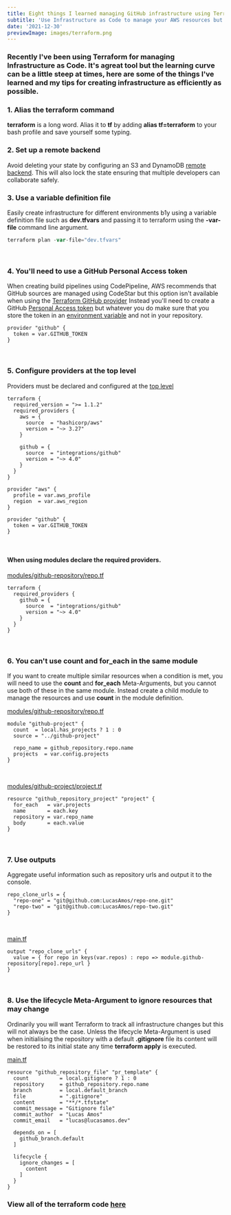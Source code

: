 ```yaml
---
title: Eight things I learned managing GitHub infrastructure using Terraform
subtitle: 'Use Infrastructure as Code to manage your AWS resources but make sure to watch out for these pitfalls'
date: '2021-12-30'
previewImage: images/terraform.png
---
```


### Recently I've been using Terraform for managing Infrastructure as Code. It's agreat tool but the learning curve can be a little steep at times, here are some of the things I've learned and my tips for creating infrastructure as efficiently as possible.

&NewLine;&NewLine;

### 1. Alias the terraform command

**terraform** is a long word. Alias it to **tf** by adding **alias tf=terraform** to your bash profile and save yourself some typing.

### 2. Set up a remote backend

Avoid deleting your state by configuring an S3 and DynamoDB [remote backend](https://www.terraform.io/language/settings/backends/s3). This will also lock the state ensuring that multiple developers can collaborate safely.

### 3. Use a variable definition file

Easily create infrastructure for different environments b1y using a variable definition file such as **dev.tfvars** and passing it to terraform using the **-var-file** command line argument.

```javascript
terraform plan -var-file="dev.tfvars"
```

<br>

### 4. You'll need to use a GitHub Personal Access token

When creating build pipelines using CodePipeline, AWS recommends that GitHub sources are managed using CodeStar but this option isn't available when using the [Terraform GitHub provider](https://registry.terraform.io/providers/integrations/github/latest/docs) Instead you'll need to create a GitHub [Personal Access token](https://docs.github.com/en/authentication/keeping-your-account-and-data-secure/creating-a-personal-access-token) but whatever you do make sure that you store the token in an
[environment variable](https://github.com/LucasAmos/terraform/blob/2955e9aeee541c0218a90e3f81f4d4cc5f4fd5a5/github/provider.tf#L22)
and not in your repository.

```hcl
provider "github" {
  token = var.GITHUB_TOKEN
}
```

<br>

### 5. Configure providers at the top level

Providers must be declared and configured at the [top level](https://github.com/LucasAmos/terraform/blob/2955e9aeee541c0218a90e3f81f4d4cc5f4fd5a5/github/provider.tf#L16-L23)

```hcl
terraform {
  required_version = ">= 1.1.2"
  required_providers {
    aws = {
      source  = "hashicorp/aws"
      version = "~> 3.27"
    }

    github = {
      source  = "integrations/github"
      version = "~> 4.0"
    }
  }
}

provider "aws" {
  profile = var.aws_profile
  region  = var.aws_region
}

provider "github" {
  token = var.GITHUB_TOKEN
}
```

<br>

#### When using modules declare the required providers.

[modules/github-repository/repo.tf](https://github.com/LucasAmos/terraform/blob/2955e9aeee541c0218a90e3f81f4d4cc5f4fd5a5/github/modules/github-repository/repo.tf#L1-L9)

```hcl
terraform {
  required_providers {
    github = {
      source  = "integrations/github"
      version = "~> 4.0"
    }
  }
}
```

<br>

### 6. You can't use count and for_each in the same module

If you want to create multiple similar resources when a condition is met, you will
need to use the **count** and **for_each** Meta-Arguments, but you
cannot use both of these in the same module. Instead create a child module to manage
the resources and use **count** in the module definition.

[modules/github-repository/repo.tf](https://github.com/LucasAmos/terraform/blob/2955e9aeee541c0218a90e3f81f4d4cc5f4fd5a5/github/modules/github-repository/repo.tf#L36-L42)

```hcl
module "github-project" {
  count  = local.has_projects ? 1 : 0
  source = "../github-project"

  repo_name = github_repository.repo.name
  projects  = var.config.projects
}
```

<br>

[modules/github-project/project.tf](https://lucasamos.dev/articles/terraformGithub#:~:text=modules/github%2Dproject/project.tf)

```hcl
resource "github_repository_project" "project" {
  for_each   = var.projects
  name       = each.key
  repository = var.repo_name
  body       = each.value
}
```

<br>

### 7. Use outputs

Aggregate useful information such as repository urls and output it to the console.

```hcl
repo_clone_urls = {
  "repo-one" = "git@github.com:LucasAmos/repo-one.git"
  "repo-two" = "git@github.com:LucasAmos/repo-two.git"
}
```

<br>

[main.tf](https://github.com/LucasAmos/terraform/blob/2955e9aeee541c0218a90e3f81f4d4cc5f4fd5a5/github/main.tf#L11-L13)

```hcl
output "repo_clone_urls" {
  value = { for repo in keys(var.repos) : repo => module.github-repository[repo].repo_url }
}
```

<br>

### 8. Use the lifecycle Meta-Argument to ignore resources that may change

Ordinarily you will want Terraform to track all infrastructure changes but this will
not always be the case. Unless the lifecycle Meta-Argument is used when initialising
the repository with a default **.gitignore** file its content will be
restored to its initial state any time **terraform apply** is executed.
<br>

[main.tf](https://github.com/LucasAmos/terraform/blob/2955e9aeee541c0218a90e3f81f4d4cc5f4fd5a5/github/modules/github-repository/repo.tf#L45-L64)

```hcl
resource "github_repository_file" "pr_template" {
  count          = local.gitignore ? 1 : 0
  repository     = github_repository.repo.name
  branch         = local.default_branch
  file           = ".gitignore"
  content        = "**/*.tfstate"
  commit_message = "Gitignore file"
  commit_author  = "Lucas Amos"
  commit_email   = "lucas@lucasamos.dev"

  depends_on = [
    github_branch.default
  ]

  lifecycle {
    ignore_changes = [
      content
    ]
  }
}
```

### View all of the terraform code [here](https://github.com/LucasAmos/terraform/tree/master/github)

